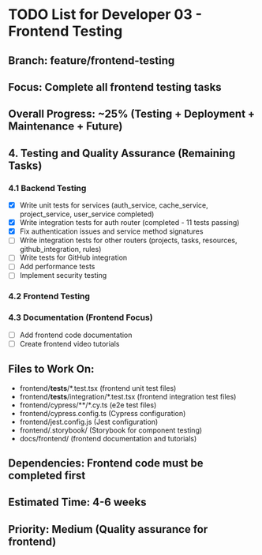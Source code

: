 # TODO List for Developer 03 - Frontend Testing
## Branch: feature/frontend-testing
## Focus: Complete all frontend testing tasks

## Overall Progress: ~25% (Testing + Deployment + Maintenance + Future)

## 4. Testing and Quality Assurance (Remaining Tasks)

### 4.1 Backend Testing
- [x] Write unit tests for services (auth_service, cache_service, project_service, user_service completed)
- [x] Write integration tests for auth router (completed - 11 tests passing)
- [x] Fix authentication issues and service method signatures
- [ ] Write integration tests for other routers (projects, tasks, resources, github_integration, rules)
- [ ] Write tests for GitHub integration
- [ ] Add performance tests
- [ ] Implement security testing

### 4.2 Frontend Testing

### 4.3 Documentation (Frontend Focus)
- [ ] Add frontend code documentation
- [ ] Create frontend video tutorials

## Files to Work On:
- frontend/__tests__/*.test.tsx (frontend unit test files)
- frontend/__tests__/integration/*.test.tsx (frontend integration test files)
- frontend/cypress/**/*.cy.ts (e2e test files)
- frontend/cypress.config.ts (Cypress configuration)
- frontend/jest.config.js (Jest configuration)
- frontend/.storybook/ (Storybook for component testing)
- docs/frontend/ (frontend documentation and tutorials)

## Dependencies: Frontend code must be completed first
## Estimated Time: 4-6 weeks
## Priority: Medium (Quality assurance for frontend)
